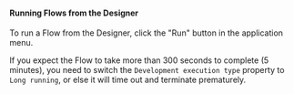 
#### Running Flows from the Designer

To run a Flow from the Designer, click the "Run" button in the application menu. 

If you expect the Flow to take more than 300 seconds to complete (5 minutes), you need to switch the `Development execution type` property to `Long running`, or else it will time out and terminate prematurely.   
